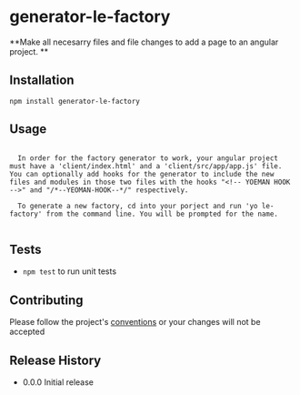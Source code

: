 generator-le-factory
=========

**Make all necesarry files and file changes to add a page to an angular project. **

## Installation

  `npm install generator-le-factory`

## Usage

```

  In order for the factory generator to work, your angular project must have a 'client/index.html' and a 'client/src/app/app.js' file. You can optionally add hooks for the generator to include the new files and modules in those two files with the hooks "<!-- YOEMAN HOOK -->" and "/*--YEOMAN-HOOK--*/" respectively.

  To generate a new factory, cd into your porject and run 'yo le-factory' from the command line. You will be prompted for the name.
  
```

## Tests

* `npm test` to run unit tests

## Contributing

Please follow the project's [conventions](https://github.com/castle-dev/generator-le-factory/blob/develop/CONTRIBUTING.md) or your changes will not be accepted

## Release History

* 0.0.0 Initial release

